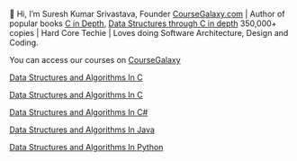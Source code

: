 👋 Hi, I’m Suresh Kumar Srivastava, Founder [CourseGalaxy.com]( http://coursegalaxy.com/) | Author of popular books [C in Depth]( https://www.amazon.in/C-Depth-Deepali-Srivastava/dp/8183330487/), [Data Structures through C in depth]( https://www.amazon.in/Data-Structures-Through-C-Depth/dp/8176567418/) 350,000+ copies | Hard Core Techie | Loves doing Software Architecture, Design and Coding.

You can access our courses on [CourseGalaxy]( http://coursegalaxy.com/)

[Data Structures and Algorithms In C](http://coursegalaxy.com/course/data-structures-algorithms-c.html)

[Data Structures and Algorithms In C](http://coursegalaxy.com/course/data-structures-algorithms-c-plus-plus.html)

[Data Structures and Algorithms In C#](http://coursegalaxy.com/course/data-structures-algorithms-csharp.html)

[Data Structures and Algorithms In Java](http://coursegalaxy.com/course/data-structures-algorithms-java.html)

[Data Structures and Algorithms In Python](http://coursegalaxy.com/course/data-structures-algorithms-python.html)

<!---
[![data-structures-algorithms-java](https://user-images.githubusercontent.com/96913690/200234744-14a5ed97-085f-44f3-9298-979c2053c580.jpg)](http://coursegalaxy.com/)
[![data-structures-algorithms-python](https://user-images.githubusercontent.com/96913690/200234827-86aec10a-bfab-4371-91fc-e2be855ff1ff.jpg)](http://coursegalaxy.com/)
[![data-structures-algorithms-c](https://user-images.githubusercontent.com/96913690/200234592-25d33957-0e9e-4cc0-b324-2a73325aca85.jpg)](http://coursegalaxy.com/)
[![data-structures-algorithms-csharp](https://user-images.githubusercontent.com/96913690/200234905-67b85dfd-20c4-4f4b-afd2-e10d3568fff8.jpg)](http://coursegalaxy.com/)


I am an Founder of CourseGalaxy.com and have written two books – [C in Depth](https://www.amazon.in/C-Depth-Deepali-Srivastava/dp/8183330487/),  [Data Structures through C in depth](https://www.amazon.in/Data-Structures-Through-C-Depth/dp/8176567418/)

You can access our courses on [CourseGalaxy](http://coursegalaxy.com/) -
[Data Structures and Algorithms In C](http://coursegalaxy.com/course/data-structures-algorithms-c.html)
[Data Structures and Algorithms In C](http://coursegalaxy.com/course/data-structures-algorithms-c-plus-plus.html)
[Data Structures and Algorithms In C#](http://coursegalaxy.com/course/data-structures-algorithms-csharp.html)
[Data Structures and Algorithms In Java](http://coursegalaxy.com/course/data-structures-algorithms-java.html)
[Data Structures and Algorithms In Python](http://coursegalaxy.com/course/data-structures-algorithms-python.html)


- 👋 Hi, I’m @suresh-srivastava
- 👀 I’m interested in ...
- 🌱 I’m currently learning ...
- 💞️ I’m looking to collaborate on ...
- 📫 How to reach me ...


suresh-srivastava/suresh-srivastava is a ✨ special ✨ repository because its `README.md` (this file) appears on your GitHub profile.
You can click the Preview link to take a look at your changes.
--->
